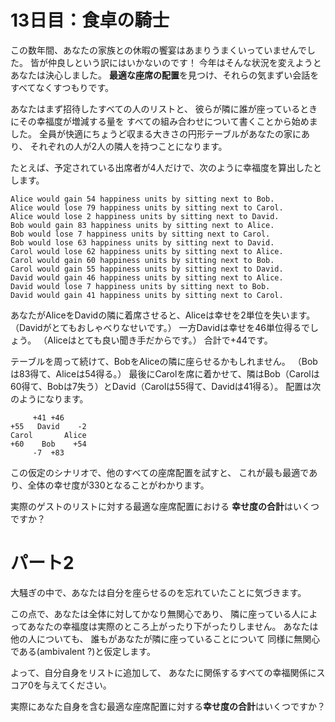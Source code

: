 # 13日目：食卓の騎士

この数年間、あなたの家族との休暇の饗宴はあまりうまくいっていませんでした。
皆が仲良しという訳にはいかないのです！
今年はそんな状況を変えようとあなたは決心しました。
**最適な座席の配置**を見つけ、それらの気まずい会話をすべてなくすつもりです。

あなたはまず招待したすべての人のリストと、
彼らが隣に誰が座っているときにその幸福度が増減する量を
すべての組み合わせについて書くことから始めました。
全員が快適にちょうど収まる大きさの円形テーブルがあなたの家にあり、
それぞれの人が2人の隣人を持つことになります。

たとえば、予定されている出席者が4人だけで、次のように幸福度を算出したとします。

~~~
Alice would gain 54 happiness units by sitting next to Bob.
Alice would lose 79 happiness units by sitting next to Carol.
Alice would lose 2 happiness units by sitting next to David.
Bob would gain 83 happiness units by sitting next to Alice.
Bob would lose 7 happiness units by sitting next to Carol.
Bob would lose 63 happiness units by sitting next to David.
Carol would lose 62 happiness units by sitting next to Alice.
Carol would gain 60 happiness units by sitting next to Bob.
Carol would gain 55 happiness units by sitting next to David.
David would gain 46 happiness units by sitting next to Alice.
David would lose 7 happiness units by sitting next to Bob.
David would gain 41 happiness units by sitting next to Carol.
~~~

あなたがAliceをDavidの隣に着席させると、Aliceは幸せを2単位を失います。
（Davidがとてもおしゃべりなせいです。）
一方Davidは幸せを46単位得るでしょう。
（Aliceはとても良い聞き手だからです。）
合計で+44です。

テーブルを周って続けて、BobをAliceの隣に座らせるかもしれません。
（Bobは83得て、Aliceは54得る。）
最後にCarolを席に着かせて、隣はBob（Carolは60得て、Bobは7失う）とDavid（Carolは55得て、Davidは41得る）。
配置は次のようになります。

~~~
     +41 +46
+55   David    -2
Carol       Alice
+60    Bob    +54
     -7  +83
~~~

この仮定のシナリオで、他のすべての座席配置を試すと、
これが最も最適であり、全体の幸せ度が330となることがわかります。

実際のゲストのリストに対する最適な座席配置における
**幸せ度の合計**はいくつですか？

# パート2

大騒ぎの中で、あなたは自分を座らせるのを忘れていたことに気づきます。
<!-- そういやそうだ。ワロス。-->
この点で、あなたは全体に対してかなり無関心であり、
隣に座っている人によってあなたの幸福度は実際のところ上がったり下がったりしません。
あなたは他の人についても、
誰もがあなたが隣に座っていることについて
同様に無関心である(ambivalent ?)と仮定します。

よって、自分自身をリストに追加して、
あなたに関係するすべての幸福関係にスコア0を与えてください。

実際にあなた自身を含む最適な座席配置に対する**幸せ度の合計**はいくつですか？
